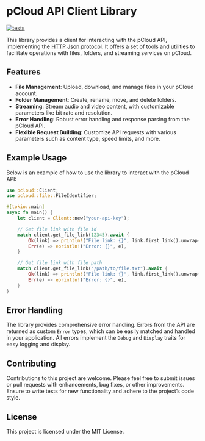 # pCloud API Client Library

[![tests](https://github.com/jdrouet/pcloud/actions/workflows/testing.yml/badge.svg)](https://github.com/jdrouet/pcloud/actions/workflows/testing.yml)

This library provides a client for interacting with the pCloud API, implementing the [HTTP Json protocol](https://docs.pcloud.com/protocols/http_json_protocol/).
It offers a set of tools and utilities to facilitate operations with files, folders, and streaming services on pCloud.

## Features

- **File Management**: Upload, download, and manage files in your pCloud account.
- **Folder Management**: Create, rename, move, and delete folders.
- **Streaming**: Stream audio and video content, with customizable parameters like bit rate and resolution.
- **Error Handling**: Robust error handling and response parsing from the pCloud API.
- **Flexible Request Building**: Customize API requests with various parameters such as content type, speed limits, and more.

## Example Usage

Below is an example of how to use the library to interact with the pCloud API:

```rust
use pcloud::Client;
use pcloud::file::FileIdentifier;

#[tokio::main]
async fn main() {
    let client = Client::new("your-api-key");

    // Get file link with file id
    match client.get_file_link(12345).await {
        Ok(link) => println!("File link: {}", link.first_link().unwrap()),
        Err(e) => eprintln!("Error: {}", e),
    }

    // Get file link with file path
    match client.get_file_link("/path/to/file.txt").await {
        Ok(link) => println!("File link: {}", link.first_link().unwrap()),
        Err(e) => eprintln!("Error: {}", e),
    }
}
```

## Error Handling

The library provides comprehensive error handling. Errors from the API are returned as custom `Error` types, which can be easily matched and handled in your application. All errors implement the `Debug` and `Display` traits for easy logging and display.

## Contributing

Contributions to this project are welcome. Please feel free to submit issues or pull requests with enhancements, bug fixes, or other improvements. Ensure to write tests for new functionality and adhere to the project’s code style.

## License

This project is licensed under the MIT License.
